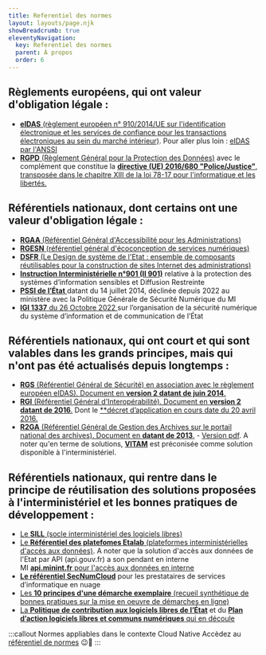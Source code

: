 ```yaml
---
title: Referentiel des normes
layout: layouts/page.njk
showBreadcrumb: true
eleventyNavigation:
  key: Referentiel des normes
  parent: À propos
  order: 6
---
```




## Règlements européens, qui ont valeur d'obligation légale : 
- [**eIDAS** (règlement européen n° 910/2014/UE sur l'identification électronique et les services de confiance pour les transactions électroniques au sein du marché intérieur)](https://eur-lex.europa.eu/legal-content/FR/TXT/?uri=CELEX:32014R0910). Pour aller plus loin : [eIDAS par l'ANSSI](https://www.ssi.gouv.fr/administration/reglementation/confiance-numerique/le-reglement-eidas/)
- [**RGPD** (Règlement Général pour la Protection des Données)](https://eur-lex.europa.eu/legal-content/FR/TXT/?uri=CELEX%3A32016R0679) avec le complément que constitue la [**directive (UE) 2016/680 "Police/Justice"**, transposée dans le chapitre XIII de la loi 78-17 pour l'informatique et les libertés.](https://eur-lex.europa.eu/legal-content/FR/TXT/?uri=CELEX%3A32016L0680) 

## Référentiels nationaux, dont certains ont une valeur d'obligation légale :

- [**RGAA** (Référentiel Général d'Accessibilité pour les Administrations)](https://www.numerique.gouv.fr/publications/rgaa-accessibilite/)
- [**RGESN** (référentiel général d'écoconception de services numériques)](https://ecoresponsable.numerique.gouv.fr/publications/referentiel-general-ecoconception/)
- [**DSFR** (Le Design de système de l'Etat : ensemble de composants réutilisables pour la construction de sites Internet des administrations)](https://www.systeme-de-design.gouv.fr/)
- [**Instruction Interministérielle n°901 (II 901)**](https://www.ssi.gouv.fr/administration/reglementation/protection-des-systemes-informations/instruction-interministerielle-n-901/) relative à la protection des systèmes d’information sensibles et Diffusion Restreinte
- [**PSSI de l’État** ](http://ssi.minint.fr/index.php/politique-de-securite/pgsn-mi/1820-publication-de-la-pgsn-mi)datant du 14 juillet 2014, déclinée depuis 2022 au ministère avec la Politique Générale de Sécurité Numérique du MI 
- [**IGI 1337** du 26 Octobre 2022 ](https://www.legifrance.gouv.fr/jorf/id/JORFTEXT000046503128)sur l’organisation de la sécurité numérique du système d’information et de communication de l’État 

## Référentiels nationaux, qui ont court et qui sont valables dans les grands principes, mais qui n'ont pas été actualisés depuis longtemps :

- [**RGS** (Référentiel Général de Sécurité) en association avec le règlement européen eIDAS). Document en **version 2 datant de juin 2014**.](https://www.ssi.gouv.fr/administration/reglementation/confiance-numerique/le-referentiel-general-de-securite-rgs/)
- [**RGI** (Référentiel Général d'Interopérabilité). Document en **version 2 datant de 2016**.](http://references.modernisation.gouv.fr/interoperabilite) Dont le [**décret d’application en cours date du 20 avril 2016.](https://www.legifrance.gouv.fr/jorf/id/JORFTEXT000032438896)
- [**R2GA** (Référentiel Général de Gestion des Archives sur le portail national des archives). Document en **datant de 2013**.](https://francearchives.fr/fr/circulaire/R2GA_2013_10) - [Version pdf](https://www.gouvernement.fr/sites/default/files/contenu/piece-jointe/2014/07/r2ga_document_complet_201310.pdf). A noter qu'en terme de solutions, [**VITAM**](https://www.programmevitam.fr/) est préconisée comme solution disponible à l'interministériel.

## Référentiels nationaux, qui rentre dans le principe de réutilisation des solutions proposées à l'interministériel et les bonnes pratiques de développement :

- [Le **SILL** (socle interministériel des logiciels libres)](https://sill.etalab.gouv.fr/software)
- [Le **Référentiel des platefomes Etalab** (plateformes interministérielles d'accès aux données)](https://www.etalab.gouv.fr/plateformes/). A noter que la solution d'accès aux données de l'Etat par API (api.gouv.fr) a son pendant en interne MI [**api.minint.fr** pour l'accès aux données en interne](http://api.minint.fr/)
- [**Le référentiel SecNumCloud**](https://www.ssi.gouv.fr/actualite/lanssi-actualise-le-referentiel-secnumcloud/) pour les prestataires de services d’informatique en nuage 
- [Les **10 principes d'une démarche exemplaire** (recueil synthétique de bonnes pratiques sur la mise en oeuvre de démarches en ligne)](https://www.numerique.gouv.fr/publications/dix-principes/)
- [La **Politique de contribution aux logiciels libres de l’État**](https://www.numerique.gouv.fr/publications/politique-logiciel-libre/) et du [**Plan d’action logiciels libres et communs numériques** qui en découle](https://www.numerique.gouv.fr/publications/plan-action-logiciels-libres-communs-numeriques/)




:::callout Normes appliables dans le contexte Cloud Native
  Accèdez au [référentiel de normes](../3-doctrine-d-hebergement/1-cloud-native/normes-applicables/) &#128521;&#129482;
:::
